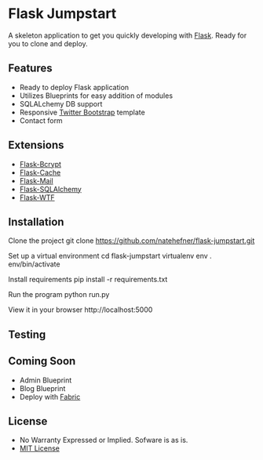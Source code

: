 # Flask Jumpstart #

A skeleton application to get you quickly developing with 
[Flask](http://flask.pocoo.org). Ready for you to clone and deploy.  

## Features ## 

* Ready to deploy Flask application 
* Utilizes Blueprints for easy addition of modules 
* SQLALchemy DB support 
* Responsive [Twitter Bootstrap](http://twitter.github.io/bootstrap/)
  template
* Contact form

## Extensions ## 

* [Flask-Bcrypt](https://flask-bcrypt.readthedocs.org/en/latest/)
* [Flask-Cache](http://pythonhosted.org/Flask-Cache/)
* [Flask-Mail](http://pythonhosted.org/flask-mail/) 
* [Flask-SQLAlchemy](http://pythonhosted.org/Flask-SQLAlchemy/)
* [Flask-WTF](http://pythonhosted.org/Flask-WTF/)

## Installation ## 

Clone the project
    git clone https://github.com/natehefner/flask-jumpstart.git

Set up a virtual environment 
    cd flask-jumpstart
    virtualenv env 
    . env/bin/activate

Install requirements 
    pip install -r requirements.txt 

Run the program
    python run.py 

View it in your browser
    http://localhost:5000

## Testing ## 



## Coming Soon ## 

* Admin Blueprint 
* Blog Blueprint
* Deploy with [Fabric](http://github.com/fabric/fabric)

## License ## 
* No Warranty Expressed or Implied. Sofware is as is. 
* [MIT License](http://http://opensource.org/licenses/mit-license.php) 
